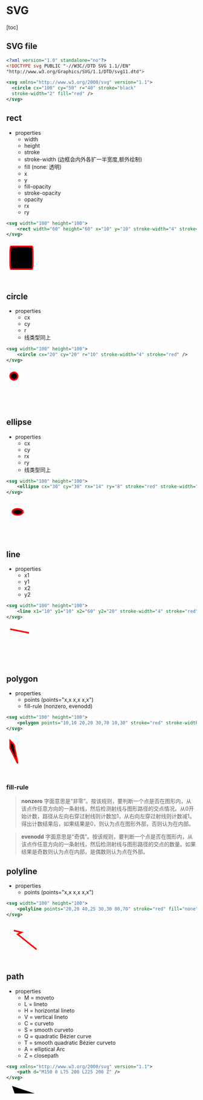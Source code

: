 # SVG
[toc]

## SVG file
```svg
<?xml version="1.0" standalone="no"?>
<!DOCTYPE svg PUBLIC "-//W3C//DTD SVG 1.1//EN"
"http://www.w3.org/Graphics/SVG/1.1/DTD/svg11.dtd">

<svg xmlns="http://www.w3.org/2000/svg" version="1.1">
  <circle cx="100" cy="50" r="40" stroke="black"
  stroke-width="2" fill="red" />
</svg>
```

## rect
* properties
    * width 
    * height
    * stroke
    * stroke-width (边框会内外各扩一半宽度,额外绘制)
    * fill (none: 透明)
    * x
    * y
    * fill-opacity
    * stroke-opacity
    * opacity
    * rx
    * ry 
```svg
<svg width="100" height="100">
    <rect width="60" height="60" x="10" y="10" stroke-width="4" stroke="red" rx="2" ry="18" />
</svg>
```
<svg width="100" height="100">
    <rect width="60" height="60" x="10" y="10" stroke-width="4" stroke="red" rx="2" ry="18" />
</svg>

## circle
* properties
    * cx
    * cy
    * r
    * 线类型同上
```svg
<svg width="100" height="100">
    <circle cx="20" cy="20" r="10" stroke-width="4" stroke="red" />
</svg>
```
<svg width="100" height="100">
    <circle cx="20" cy="20" r="10" stroke-width="4" stroke="red" />
</svg>

## ellipse
* properties
    * cx
    * cy
    * rx
    * ry
    * 线类型同上
```svg
<svg width="100" height="100">
    <ellipse cx="30" cy="30" rx="14" ry="8" stroke="red" stroke-width="4" />
</svg>
```
<svg width="100" height="100">
    <ellipse cx="30" cy="30" rx="14" ry="8" stroke="red" stroke-width="4" />
</svg>

## line
* properties
    * x1
    * y1
    * x2
    * y2
```svg
<svg width="100" height="100">
    <line x1="10" y1="10" x2="60" y2="20" stroke-width="4" stroke="red" />
</svg>
```
<svg width="100" height="100">
    <line x1="10" y1="10" x2="60" y2="20" stroke-width="4" stroke="red" />
</svg>

## polygon
* properties
    * points (points="x,x x,x x,x")
    *  fill-rule (nonzero, evenodd)
```svg
<svg width="100" height="100">
    <polygon points="10,10 20,20 30,70 10,30" stroke="red" stroke-width="4"></polygon>
</svg>
```
<svg width="100" height="100">
    <polygon points="10,10 20,20 30,70 10,30" stroke="red" stroke-width="4" ></polygon>
</svg>

### fill-rule
> **nonzero**
> 字面意思是“非零”。按该规则，要判断一个点是否在图形内，从该点作任意方向的一条射线，然后检测射线与图形路径的交点情况。从0开始计数，路径从左向右穿过射线则计数加1，从右向左穿过射线则计数减1。得出计数结果后，如果结果是0，则认为点在图形外部，否则认为在内部。

> **evenodd**
> 字面意思是“奇偶”。按该规则，要判断一个点是否在图形内，从该点作任意方向的一条射线，然后检测射线与图形路径的交点的数量。如果结果是奇数则认为点在内部，是偶数则认为点在外部。

## polyline
* properties
    * points (points="x,x x,x x,x")
```svg
<svg width="100" height="100">
    <polyline points="20,20 40,25 30,30 80,70" stroke="red" fill="none" stroke-width="4" />
</svg>
```
<svg width="100" height="100">
    <polyline points="20,20 40,25 30,30 80,70" stroke="red" fill="none" stroke-width="4" />
</svg>

## path
* properties
    * M = moveto
    * L = lineto
    * H = horizontal lineto
    * V = vertical lineto
    * C = curveto
    * S = smooth curveto
    * Q = quadratic Bézier curve
    * T = smooth quadratic Bézier curveto
    * A = elliptical Arc
    * Z = closepath
```svg
<svg xmlns="http://www.w3.org/2000/svg" version="1.1">
    <path d="M150 0 L75 200 L225 200 Z" />
</svg>
```
<svg width="100" height="100">
    <path d="M15 0 L75 20 L22 20 Z" />
</svg>